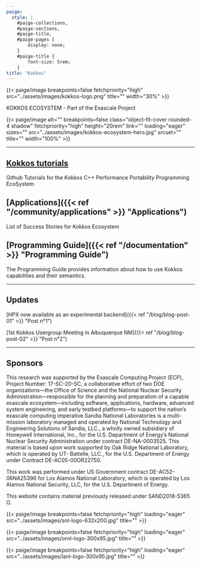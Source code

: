 ```yaml
---
paige:
  style: |
    #paige-collections,
    #paige-sections,
    #paige-title,
    #paige-pages {
        display: none;
    }
    #paige-title {
        font-size: 5rem;
    }
title: "Kokkos"
---
```


{{< paige/image
    breakpoints=false
    fetchpriority="high"
    src="../assets/images/kokkos-logo.png"
    title=""
    width="30%" >}}

KOKKOS ECOSYSTEM - Part of the Exascale Project

{{< paige/image
    alt=""
    breakpoints=false
    class="object-fit-cover rounded-4 shadow"
    fetchpriority="high"
    height="20rem"
    link=""
    loading="eager"
    sizes=""
    src="../assets/images/kokkos-ecosystem-hero.jpg"
    srcset=""
    title=""
    width="100%" >}}

---

## [Kokkos tutorials](https://github.com/kokkos/kokkos-tutorials)

Github Tutorials for the Kokkos C++ Performance Portability Programming EcoSystem

## [Applications]({{< ref "/community/applications" >}} "Applications")

List of Success Stories for Kokkos Ecosystem

## [Programming Guide]({{< ref "/documentation" >}} "Programming Guide")

The Programming Guide provides information about how to use Kokkos capabilities and their semantics.

---

## Updates

[HPX now available as an experimental backend]({{< ref "/blog/blog-post-01" >}} "Post n°1")

[1st Kokkos Usergroup Meeting in Albuquerque NM]({{< ref "/blog/blog-post-02" >}} "Post n°2")

---

## Sponsors

This research was supported by the Exascale Computing Project (ECP), Project Number: 17-SC-20-SC, a collaborative effort of two DOE organizations—the Office of Science and the National Nuclear Security Administration—responsible for the planning and preparation of a capable exascale ecosystem—including software, applications, hardware, advanced system engineering, and early testbed platforms—to support the nation’s exascale computing imperative.Sandia National Laboratories is a multi-mission laboratory managed and operated by National Technology and Engineering Solutions of Sandia, LLC., a wholly owned subsidiary of Honeywell International, Inc., for the U.S. Department of Energy’s National Nuclear Security Administration under contract DE-NA-0003525.
This material is based upon work supported by Oak Ridge National Laboratory, which is operated by UT- Battelle, LLC., for the U.S. Department of Energy under Contract DE-AC05-00OR22750.

This work was performed under US Government contract DE-AC52-06NA25396 for Los Alamos National Laboratory, which is operated by Los Alamos National Security, LLC, for the U.S. Department of Energy.

This website contains material previously released under SAND2018-5365 O.

{{< paige/image
    breakpoints=false
    fetchpriority="high"
    loading="eager"
    src="../assets/images/snl-logo-632x200.jpg"
    title="" >}}

{{< paige/image
    breakpoints=false
    fetchpriority="high"
    loading="eager"
    src="../assets/images/ornl-logo-300x95.jpg"
    title="" >}}

{{< paige/image
    breakpoints=false
    fetchpriority="high"
    loading="eager"
    src="../assets/images/lanl-logo-300x95.jpg"
    title="" >}}
